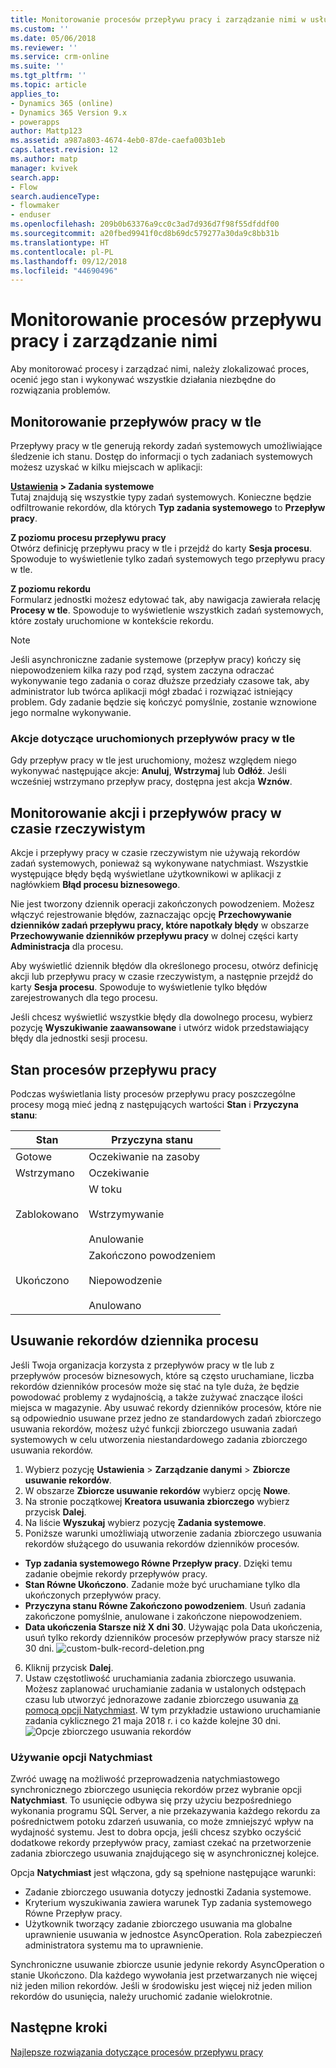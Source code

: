 ```yaml
---
title: Monitorowanie procesów przepływu pracy i zarządzanie nimi w usłudze PowerApps | Microsoft Docs
ms.custom: ''
ms.date: 05/06/2018
ms.reviewer: ''
ms.service: crm-online
ms.suite: ''
ms.tgt_pltfrm: ''
ms.topic: article
applies_to:
- Dynamics 365 (online)
- Dynamics 365 Version 9.x
- powerapps
author: Mattp123
ms.assetid: a987a803-4674-4eb0-87de-caefa003b1eb
caps.latest.revision: 12
ms.author: matp
manager: kvivek
search.app:
- Flow
search.audienceType:
- flowmaker
- enduser
ms.openlocfilehash: 209b0b63376a9cc0c3ad7d936d7f98f55dfddf00
ms.sourcegitcommit: a20fbed9941f0cd8b69dc579277a30da9c8bb31b
ms.translationtype: HT
ms.contentlocale: pl-PL
ms.lasthandoff: 09/12/2018
ms.locfileid: "44690496"
---
```

# <a name="monitor-and-manage-workflow-processes"></a>Monitorowanie procesów przepływu pracy i zarządzanie nimi

Aby monitorować procesy i zarządzać nimi, należy zlokalizować proces, ocenić jego stan i wykonywać wszystkie działania niezbędne do rozwiązania problemów.  
  
<a name="BKMK_MonitorAsyncWorkflows"></a>   
## <a name="monitoring-background-workflows"></a>Monitorowanie przepływów pracy w tle  
 Przepływy pracy w tle generują rekordy zadań systemowych umożliwiające śledzenie ich stanu. Dostęp do informacji o tych zadaniach systemowych możesz uzyskać w kilku miejscach w aplikacji:  
  
 **[Ustawienia](/powerapps/maker/model-driven-apps/advanced-navigation#settings) > Zadania systemowe**  
 Tutaj znajdują się wszystkie typy zadań systemowych. Konieczne będzie odfiltrowanie rekordów, dla których **Typ zadania systemowego** to **Przepływ pracy**.  
  
 **Z poziomu procesu przepływu pracy**  
 Otwórz definicję przepływu pracy w tle i przejdź do karty **Sesja procesu**. Spowoduje to wyświetlenie tylko zadań systemowych tego przepływu pracy w tle.  
  
 **Z poziomu rekordu**  
 Formularz jednostki możesz edytować tak, aby nawigacja zawierała relację **Procesy w tle**. Spowoduje to wyświetlenie wszystkich zadań systemowych, które zostały uruchomione w kontekście rekordu.  
  
> [!NOTE]
>  Jeśli asynchroniczne zadanie systemowe (przepływ pracy) kończy się niepowodzeniem kilka razy pod rząd, system zaczyna odraczać wykonywanie tego zadania o coraz dłuższe przedziały czasowe tak, aby administrator lub twórca aplikacji mógł zbadać i rozwiązać istniejący problem. Gdy zadanie będzie się kończyć pomyślnie, zostanie wznowione jego normalne wykonywanie.  
  
<a name="BKMK_ActionsOnRunningWorkflows"></a>   
### <a name="actions-on-running-background-workflows"></a>Akcje dotyczące uruchomionych przepływów pracy w tle  
 Gdy przepływ pracy w tle jest uruchomiony, możesz względem niego wykonywać następujące akcje: **Anuluj**, **Wstrzymaj** lub **Odłóż**. Jeśli wcześniej wstrzymano przepływ pracy, dostępna jest akcja **Wznów**.  
  
<a name="BKMK_MonitorSyncWorkflows"></a>   
## <a name="monitoring-real-time-workflows-and-actions"></a>Monitorowanie akcji i przepływów pracy w czasie rzeczywistym  
 Akcje i przepływy pracy w czasie rzeczywistym nie używają rekordów zadań systemowych, ponieważ są wykonywane natychmiast. Wszystkie występujące błędy będą wyświetlane użytkownikowi w aplikacji z nagłówkiem **Błąd procesu biznesowego**.  
  
 Nie jest tworzony dziennik operacji zakończonych powodzeniem. Możesz włączyć rejestrowanie błędów, zaznaczając opcję **Przechowywanie dzienników zadań przepływu pracy, które napotkały błędy** w obszarze **Przechowywanie dzienników przepływu pracy** w dolnej części karty **Administracja** dla procesu.  
  
 Aby wyświetlić dziennik błędów dla określonego procesu, otwórz definicję akcji lub przepływu pracy w czasie rzeczywistym, a następnie przejdź do karty **Sesja procesu**. Spowoduje to wyświetlenie tylko błędów zarejestrowanych dla tego procesu.  
  
 Jeśli chcesz wyświetlić wszystkie błędy dla dowolnego procesu, wybierz pozycję **Wyszukiwanie zaawansowane** i utwórz widok przedstawiający błędy dla jednostki sesji procesu.  
  
<a name="BKMK_StatusOfWorkflowProcesses"></a>   
## <a name="status-of-workflow-processes"></a>Stan procesów przepływu pracy  
 Podczas wyświetlania listy procesów przepływu pracy poszczególne procesy mogą mieć jedną z następujących wartości **Stan** i **Przyczyna stanu**:  
  
|Stan|Przyczyna stanu|  
|-----------|-------------------|  
|Gotowe|Oczekiwanie na zasoby|  
|Wstrzymano|Oczekiwanie|  
|Zablokowano|W toku<br /><br /> Wstrzymywanie<br /><br /> Anulowanie|  
|Ukończono|Zakończono powodzeniem<br /><br /> Niepowodzenie<br /><br /> Anulowano|  

## <a name="deleting-process-log-records"></a>Usuwanie rekordów dziennika procesu

Jeśli Twoja organizacja korzysta z przepływów pracy w tle lub z przepływów procesów biznesowych, które są często uruchamiane, liczba rekordów dzienników procesów może się stać na tyle duża, że będzie powodować problemy z wydajnością, a także zużywać znaczące ilości miejsca w magazynie. Aby usuwać rekordy dzienników procesów, które nie są odpowiednio usuwane przez jedno ze standardowych zadań zbiorczego usuwania rekordów, możesz użyć funkcji zbiorczego usuwania zadań systemowych w celu utworzenia niestandardowego zadania zbiorczego usuwania rekordów.

1. Wybierz pozycję **Ustawienia** > **Zarządzanie danymi** > **Zbiorcze usuwanie rekordów**.
2. W obszarze **Zbiorcze usuwanie rekordów** wybierz opcję **Nowe**. 
3. Na stronie początkowej **Kreatora usuwania zbiorczego** wybierz przycisk **Dalej**.
4. Na liście **Wyszukaj** wybierz pozycję **Zadania systemowe**.
5. Poniższe warunki umożliwiają utworzenie zadania zbiorczego usuwania rekordów służącego do usuwania rekordów dzienników procesów. 
 - **Typ zadania systemowego Równe Przepływ pracy**. Dzięki temu zadanie obejmie rekordy przepływów pracy. 
 - **Stan Równe Ukończono**. Zadanie może być uruchamiane tylko dla ukończonych przepływów pracy.
 - **Przyczyna stanu Równe Zakończono powodzeniem**. Usuń zadania zakończone pomyślnie, anulowane i zakończone niepowodzeniem.
 - **Data ukończenia Starsze niż X dni 30**. Używając pola Data ukończenia, usuń tylko rekordy dzienników procesów przepływów pracy starsze niż 30 dni.
 ![custom-bulk-record-deletion.png](media/custom-bulk-record-deletion.png)
6. Kliknij przycisk **Dalej**.
7. Ustaw częstotliwość uruchamiania zadania zbiorczego usuwania. Możesz zaplanować uruchamianie zadania w ustalonych odstępach czasu lub utworzyć jednorazowe zadanie zbiorczego usuwania [za pomocą opcji Natychmiast](#using-the-immediately-option). W tym przykładzie ustawiono uruchamianie zadania cyklicznego 21 maja 2018 r. i co każde kolejne 30 dni. 
![Opcje zbiorczego usuwania rekordów](media/custom-bulk-record-delete-options.png)

### <a name="using-the-immediately-option"></a>Używanie opcji Natychmiast

Zwróć uwagę na możliwość przeprowadzenia natychmiastowego synchronicznego zbiorczego usunięcia rekordów przez wybranie opcji **Natychmiast**. To usunięcie odbywa się przy użyciu bezpośredniego wykonania programu SQL Server, a nie przekazywania każdego rekordu za pośrednictwem potoku zdarzeń usuwania, co może zmniejszyć wpływ na wydajność systemu. Jest to dobra opcja, jeśli chcesz szybko oczyścić dodatkowe rekordy przepływów pracy, zamiast czekać na przetworzenie zadania zbiorczego usuwania znajdującego się w asynchronicznej kolejce. 

Opcja **Natychmiast** jest włączona, gdy są spełnione następujące warunki: 
- Zadanie zbiorczego usuwania dotyczy jednostki Zadania systemowe.
- Kryterium wyszukiwania zawiera warunek Typ zadania systemowego Równe Przepływ pracy. 
- Użytkownik tworzący zadanie zbiorczego usuwania ma globalne uprawnienie usuwania w jednostce AsyncOperation. Rola zabezpieczeń administratora systemu ma to uprawnienie.  

Synchroniczne usuwanie zbiorcze usunie jedynie rekordy AsyncOperation o stanie Ukończono. Dla każdego wywołania jest przetwarzanych nie więcej niż jeden milion rekordów. Jeśli w środowisku jest więcej niż jeden milion rekordów do usunięcia, należy uruchomić zadanie wielokrotnie.  
  
## <a name="next-steps"></a>Następne kroki   
 [Najlepsze rozwiązania dotyczące procesów przepływu pracy](best-practices-workflow-processes.md) <br />

